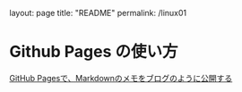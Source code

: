 layout: page
title: "README"
permalink: /linux01

# Github Pages の使い方
[GitHub Pagesで、Markdownのメモをブログのように公開する](https://qiita.com/c3drive/items/f9b4d9497c588049d65c)



